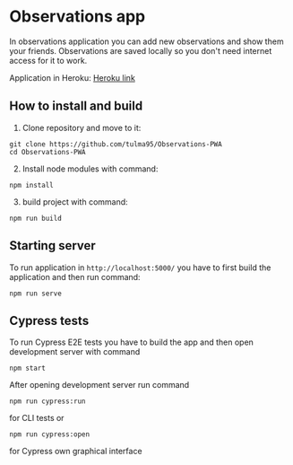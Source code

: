 # Observations app

In observations application you can add new observations and show them your friends. Observations are saved locally so you don't need internet access for it to work.

Application in Heroku:
[Heroku link](https://observations-app.herokuapp.com/)

## How to install and build

1. Clone repository and move to it:

```
git clone https://github.com/tulma95/Observations-PWA
cd Observations-PWA
```

2. Install node modules with command:

```
npm install
```

3. build project with command:

```
npm run build
```

## Starting server

To run application in `http://localhost:5000/` you have to first build the application and then run command:

```
npm run serve
```

## Cypress tests

To run Cypress E2E tests you have to build the app and then open development server with command

```
npm start
```

After opening development server run command

```
npm run cypress:run
```

for CLI tests or

```
npm run cypress:open
```

for Cypress own graphical interface

